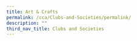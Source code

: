 ```yaml
---
title: Art & Crafts
permalink: /cca/Clubs-and-Societies/permalink/
description: ""
third_nav_title: Clubs and Societies
---
```

